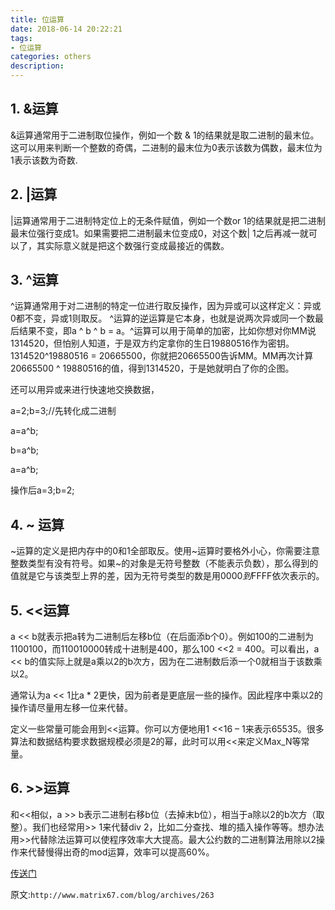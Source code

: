 ```yaml
---
title: 位运算
date: 2018-06-14 20:22:21
tags:
- 位运算
categories: others
description:
---
```


## 1. &运算    

&运算通常用于二进制取位操作，例如一个数 & 1的结果就是取二进制的最末位。这可以用来判断一个整数的奇偶，二进制的最末位为0表示该数为偶数，最末位为1表示该数为奇数.    

## 2. |运算    

 |运算通常用于二进制特定位上的无条件赋值，例如一个数or 1的结果就是把二进制最末位强行变成1。如果需要把二进制最末位变成0，对这个数| 1之后再减一就可以了，其实际意义就是把这个数强行变成最接近的偶数。

## 3. ^运算    

 ^运算通常用于对二进制的特定一位进行取反操作，因为异或可以这样定义：异或0都不变，异或1则取反。 ^运算的逆运算是它本身，也就是说两次异或同一个数最后结果不变，即a ^ b ^ b = a。^运算可以用于简单的加密，比如你想对你MM说1314520，但怕别人知道，于是双方约定拿你的生日19880516作为密钥。1314520^19880516 = 20665500，你就把20665500告诉MM。MM再次计算20665500 ^ 19880516的值，得到1314520，于是她就明白了你的企图。

还可以用异或来进行快速地交换数据，

a=2;b=3;//先转化成二进制

a=a^b;

b=a^b;

a=a^b;

操作后a=3;b=2;

## 4. ~ 运算

   ~运算的定义是把内存中的0和1全部取反。使用~运算时要格外小心，你需要注意整数类型有没有符号。如果~的对象是无符号整数（不能表示负数），那么得到的值就是它与该类型上界的差，因为无符号类型的数是用$0000到$FFFF依次表示的。

## 5. <<运算

   a << b就表示把a转为二进制后左移b位（在后面添b个0）。例如100的二进制为1100100，而110010000转成十进制是400，那么100 <<2 = 400。可以看出，a << b的值实际上就是a乘以2的b次方，因为在二进制数后添一个0就相当于该数乘以2。

   通常认为a << 1比a * 2更快，因为前者是更底层一些的操作。因此程序中乘以2的操作请尽量用左移一位来代替。

   定义一些常量可能会用到<<运算。你可以方便地用1 <<16 – 1来表示65535。很多算法和数据结构要求数据规模必须是2的幂，此时可以用<<来定义Max_N等常量。

## 6. >>运算

   和<<相似，a >> b表示二进制右移b位（去掉末b位），相当于a除以2的b次方（取整）。我们也经常用>> 1来代替div 2，比如二分查找、堆的插入操作等等。想办法用>>代替除法运算可以使程序效率大大提高。最大公约数的二进制算法用除以2操作来代替慢得出奇的mod运算，效率可以提高60%。​​​​

[传送门](https://weibo.com/ttarticle/p/show?id=2309404238259097064884&mod=zwenzhang)



原文:`http://www.matrix67.com/blog/archives/263`